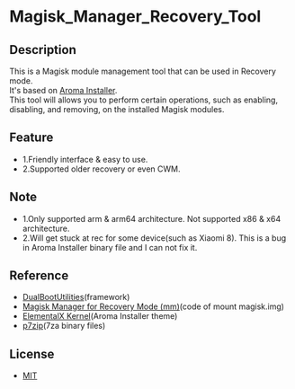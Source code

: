 # Magisk_Manager_Recovery_Tool

## Description
This is a Magisk module management tool that can be used in Recovery mode.<br>
It's based on <a href="https://github.com/amarullz/AROMA-Installer">Aroma Installer</a>.<br>
This tool will allows you to perform certain operations, such as enabling, disabling, and removing, on the installed Magisk modules.

## Feature
- 1.Friendly interface & easy to use.<br>
- 2.Supported older recovery or even CWM.

## Note
- 1.Only supported arm & arm64 architecture. Not supported x86 & x64 architecture.<br>
- 2.Will get stuck at rec for some device(such as Xiaomi 8). This is a bug in Aroma Installer binary file and I can not fix it.<br>

## Reference
- <a href="https://github.com/chenxiaolong/DualBootPatcher/tree/master/utilities">DualBootUtilities</a>(framework)<br>
- <a href="https://forum.xda-developers.com/apps/magisk/module-tool-magisk-manager-recovery-mode-t3693165">Magisk Manager for Recovery Mode (mm)</a>(code of mount magisk.img)<br>
- <a href="https://elementalx.org/devices/">ElementalX Kernel</a>(Aroma Installer theme)<br>
- <a href="https://sourceforge.net/projects/p7zip/files/p7zip/16.02/">p7zip</a>(7za binary files)<br>

## License
- <a href="https://opensource.org/licenses/MIT">MIT</a>
